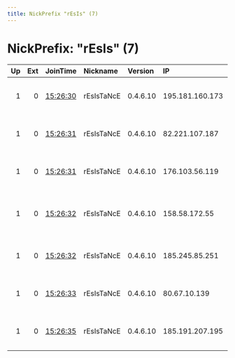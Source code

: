 ```yaml
---
title: NickPrefix "rEsIs" (7)
---
```


# NickPrefix: "rEsIs" (7)

|   Up |   Ext | JoinTime                                                                                              | Nickname   | Version   | IP              | AS                                         | CC   |   ORp |   Dirp | OS    | Contact                               |   eFamMembers |
|-----:|------:|:------------------------------------------------------------------------------------------------------|:-----------|:----------|:----------------|:-------------------------------------------|:-----|------:|-------:|:------|:--------------------------------------|--------------:|
|    1 |     0 | [15:26:30](https://nusenu.github.io/OrNetStats/w/relay/2998199BF112554C13320C31A6E8BC603515FD4D.html) | rEsIsTaNcE | 0.4.6.10  | 195.181.160.173 | Datacamp Limited                           | cz   | 42986 |      0 | Linux | rEsIsTaNcE &lt;encrypted - resistance |            23 |
|    1 |     0 | [15:26:31](https://nusenu.github.io/OrNetStats/w/relay/12ABC844303C16DFF6E50A2D4C50458A1394AF25.html) | rEsIsTaNcE | 0.4.6.10  | 82.221.107.187  | Advania Island ehf                         | is   | 42986 |      0 | Linux | rEsIsTaNcE &lt;encrypted - resistance |            23 |
|    1 |     0 | [15:26:31](https://nusenu.github.io/OrNetStats/w/relay/F1CDC493EBC61E4F8C076B41E5DF1D46542E8F44.html) | rEsIsTaNcE | 0.4.6.10  | 176.103.56.119  | PE Ivanov Vitaliy Sergeevich               | ua   | 42986 |      0 | Linux | rEsIsTaNcE &lt;encrypted - resistance |            23 |
|    1 |     0 | [15:26:32](https://nusenu.github.io/OrNetStats/w/relay/0D7C7BAE09CA463720640E26EF667AAF2579EB8B.html) | rEsIsTaNcE | 0.4.6.10  | 158.58.172.55   | Seflow S.N.C. Di Marco Brame&x27; &amp; C. | it   | 42986 |      0 | Linux | rEsIsTaNcE &lt;encrypted - resistance |            23 |
|    1 |     0 | [15:26:32](https://nusenu.github.io/OrNetStats/w/relay/AD955DFB3508C7A1F382FD3786D7F26E74870124.html) | rEsIsTaNcE | 0.4.6.10  | 185.245.85.251  | M247 Ltd                                   | sk   | 42986 |      0 | Linux | rEsIsTaNcE &lt;encrypted - resistance |            23 |
|    1 |     0 | [15:26:33](https://nusenu.github.io/OrNetStats/w/relay/AA1F0EB3CEB22B3ECAE8213D60D63F665A5C0951.html) | rEsIsTaNcE | 0.4.6.10  | 80.67.10.139    | GleSYS AB                                  | se   | 42986 |      0 | Linux | rEsIsTaNcE &lt;encrypted - resistance |            23 |
|    1 |     0 | [15:26:35](https://nusenu.github.io/OrNetStats/w/relay/BABF9F73CEEDFB6FC58A3D2D7564A1642A48138B.html) | rEsIsTaNcE | 0.4.6.10  | 185.191.207.195 | Rachamim Aviel Twito trading as A.B INTE   | il   | 42986 |      0 | Linux | rEsIsTaNcE &lt;encrypted - resistance |            23 |
